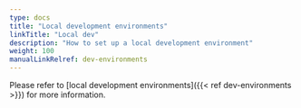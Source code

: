 ```yaml
---
type: docs
title: "Local development environments"
linkTitle: "Local dev"
description: "How to set up a local development environment"
weight: 100
manualLinkRelref: dev-environments
---
```


Please refer to [local development environments]({{< ref dev-environments >}}) for more information.
